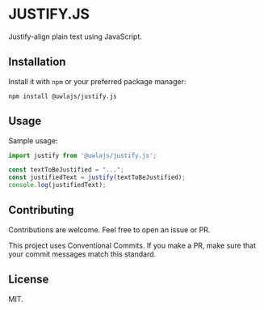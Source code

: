 # JUSTIFY.JS

Justify-align plain text using JavaScript.

## Installation

Install it with `npm` or your preferred package manager:

```shell
npm install @uwlajs/justify.js
```

## Usage

Sample usage:

```javascript
import justify from '@uwlajs/justify.js';

const textToBeJustified = "...";
const justifiedText = justify(textToBeJustified);
console.log(justifiedText);
```

## Contributing

Contributions are welcome. Feel free to open an issue or PR.

This project uses Conventional Commits. If you make a PR, make sure that your
commit messages match this standard.

## License

MIT.